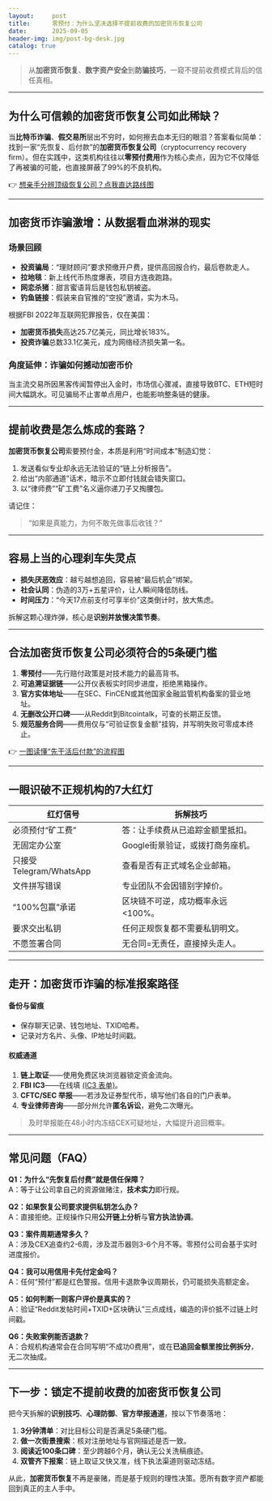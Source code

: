 ```yaml
---
layout:     post
title:      零预付：为什么坚决选择不提前收费的加密货币恢复公司
date:       2025-09-05
header-img: img/post-bg-desk.jpg
catalog: true
---
```


> 从**加密货币恢复**、**数字资产安全**到**防骗技巧**，一窥不提前收费模式背后的信任真相。

---

## 为什么可信赖的加密货币恢复公司如此稀缺？

当**比特币诈骗**、**假交易所**层出不穷时，如何擦去血本无归的眼泪？答案看似简单：找到一家“先恢复、后付款”的**加密货币恢复公司**（cryptocurrency recovery firm）。但在实践中，这类机构往往以**零预付费用**作为核心卖点，因为它不仅降低了再被骗的可能，也直接屏蔽了99%的不良机构。

👉 [想亲手分辨顶级恢复公司？点我直达路线图](https://okxdog.com/)

---

## 加密货币诈骗激增：从数据看血淋淋的现实

### 场景回顾
- **投资骗局**：“理财顾问”要求预缴开户费，提供高回报合约，最后卷款走人。
- **拉地毯**：新上线代币热度爆表，项目方连夜跑路。
- **网恋杀猪**：甜言蜜语背后是钱包私钥被盗。
- **钓鱼链接**：假装来自官推的“空投”邀请，实为木马。

根据FBI 2022年互联网犯罪报告，仅在美国：
- **加密货币损失**高达25.7亿美元，同比增长183%。
- **投资诈骗**总数33.1亿美元，成为网络经济损失第一名。

### 角度延伸：诈骗如何撼动**加密币价**
当主流交易所因黑客传闻暂停出入金时，市场信心骤减，直接导致BTC、ETH短时间大幅跳水。可见骗局不止害单点用户，也能影响整条链的健康。

---

## 提前收费是怎么炼成的套路？

**加密货币恢复公司**索要预付金，本质是利用“时间成本”制造幻觉：

1. 发送看似专业却永远无法验证的“链上分析报告”。
2. 给出“内部通道”话术，暗示不立即付钱就会错失窗口。
3. 以“律师费”“矿工费”名义逼你递刀子又掏腰包。

请记住：
> “如果是真能力，为何不敢先做事后收钱？”

---

## 容易上当的心理刹车失灵点

- **损失厌恶效应**：越亏越想追回，容易被“最后机会”绑架。
- **社会认同**：伪造的3万+五星评价，让人瞬间降低防线。
- **时间压力**：“今天17点前支付可享半价”这类倒计时，放大焦虑。

拆解这颗心理炸弹，核心是**识别并放慢决策节奏**。

---

## 合法加密货币恢复公司必须符合的5条硬门槛

1. **零预付**——先行赔付政策是对技术能力的最高背书。  
2. **可追溯证据链**——公开仪表板实时同步进度，拒绝黑箱操作。  
3. **官方实体地址**——在SEC、FinCEN或其他国家金融监管机构备案的营业地址。  
4. **无删改公开口碑**——从Reddit到Bitcointalk，可查的长期正反馈。  
5. **规范服务合同**——费用仅与“可验证恢复金额”挂钩，并写明失败可零成本终止。

👉 [一图读懂“先干活后付款”的流程图](https://okxdog.com/)

---

## 一眼识破不正规机构的7大红灯

| 红灯信号 | 拆解技巧 |
| --- | --- |
| 必须预付“矿工费” | 答：让手续费从已追踪金额里抵扣。 |
| 无固定办公室 | Google街景验证，或拨打商务座机。 |
| 只接受Telegram/WhatsApp | 查看是否有正式域名企业邮箱。 |
| 文件拼写错误 | 专业团队不会因错别字掉价。 |
| “100%包赢”承诺 | 区块链不可逆，成功概率永远<100%。 |
| 要求交出私钥 | 任何正规恢复都不需要私钥明文。 |
| 不愿签署合同 | 无合同=无责任，直接掉头走人。 |

---

## 走开：加密货币诈骗的标准报案路径

#### 备份与留痕
- 保存聊天记录、钱包地址、TXID哈希。
- 记录对方名片、头像、IP地址时间戳。

#### 权威通道
1. **链上取证**——使用免费区块浏览器锁定资金流向。  
2. **FBI IC3**——在线填 [(IC3 表单)](https://www.ic3.gov/Home/ComplaintChoice)。  
3. **CFTC/SEC 举报**——若涉及证券型代币，填写他们各自的门户表单。  
4. **专业律师咨询**——部分州允许**匿名诉讼**，避免二次曝光。  

> 及时举报能在48小时内冻结CEX可疑地址，大幅提升追回概率。

---

## 常见问题（FAQ）

**Q1：为什么“先恢复后付费”就是信任保障？**  
A：等于让公司拿自己的资源做赌注，**技术实力**即行规。

**Q2：如果恢复公司要求提供私钥怎么办？**  
A：直接拒绝。正规操作只用**公开链上分析**与**官方执法协调**。

**Q3：案件周期通常多久？**  
A：涉及CEX追查约2-6周，涉及混币器则3-6个月不等。零预付公司会基于实时进度报价。

**Q4：我可以用信用卡先付定金吗？**  
A：任何“预付”都是红色警报。信用卡退款争议周期长，仍可能损失高额定金。

**Q5：如何判断一则客户评价是真实的？**  
A：验证“Reddit发帖时间+TXID+区块确认”三点成线，编造的评价抵不过链上时间戳。

**Q6：失败案例能否退款？**  
A：合规机构通常会在合同写明“不成功0费用”，或在**已追回金额里按比例拆分**，无二次抽成。

---

## 下一步：锁定不提前收费的加密货币恢复公司

把今天拆解的**识别技巧**、**心理防御**、**官方举报通道**，按以下节奏落地：

1. **3分钟清单**：对比目标公司是否满足5条硬门槛。  
2. **做一次街景搜索**：核对注册地址与官网描述是否一致。  
3. **阅读近100条口碑**：至少跨越6个月，确认无公关洗稿痕迹。  
4. **双管齐下报案**：链上取证又快又准，线下执法渠道则驱动冻结。  

从此，**加密货币恢复**不再是豪赌，而是基于规则的理性决策。愿所有数字资产都能回到真正的主人手中。
